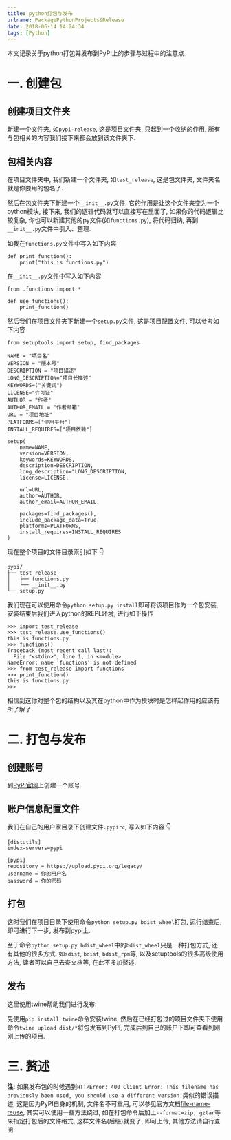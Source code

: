 ```yaml
---
title: python打包与发布
urlname: PackagePythonProjects&Release
date: 2018-06-14 14:24:34
tags: [Python]
---
```


本文记录关于python打包并发布到PyPI上的步骤与过程中的注意点.

<!-- more -->

# 一. 创建包
## 创建项目文件夹
新建一个文件夹, 如`pypi-release`, 这是项目文件夹, 只起到一个收纳的作用, 所有与包相关的内容我们接下来都会放到该文件夹下.

## 包相关内容
在项目文件夹中, 我们新建一个文件夹, 如`test_release`, 这是包文件夹, 文件夹名就是你要用的包名了.

然后在包文件夹下新建一个`__init__.py`文件, 它的作用是让这个文件夹变为一个python模块, 接下来, 我们的逻辑代码就可以直接写在里面了, 如果你的代码逻辑比较复杂, 你也可以新建其他的py文件(如`functions.py`), 将代码归纳, 再到`__init__.py`文件中引入、整理.

如我在`functions.py`文件中写入如下内容

```
def print_function():
	print("this is functions.py")
```

在`__init__.py`文件中写入如下内容

```
from .functions import *

def use_functions():
	print_function()
```

然后我们在项目文件夹下新建一个`setup.py`文件, 这是项目配置文件, 可以参考如下内容

```
from setuptools import setup, find_packages

NAME = "项目名"
VERSION = "版本号"
DESCRIPTION = "项目描述"
LONG_DESCRIPTION="项目长描述"
KEYWORDS=("关键词")
LICENSE="许可证"
AUTHOR = "作者"
AUTHOR_EMAIL = "作者邮箱"
URL = "项目地址"
PLATFORMS=["使用平台"]
INSTALL_REQUIRES=["项目依赖"]

setup(
    name=NAME,
    version=VERSION,
    keywords=KEYWORDS,
    description=DESCRIPTION,
    long_description="LONG_DESCRIPTION,
    license=LICENSE,

    url=URL,
    author=AUTHOR,
    author_email=AUTHOR_EMAIL,

    packages=find_packages(),
    include_package_data=True,
    platforms=PLATFORMS,
    install_requires=INSTALL_REQUIRES
)
```

现在整个项目的文件目录索引如下 👇

```
pypi/
├── test_release
│   ├── functions.py
│   └── __init__.py
└── setup.py
```

我们现在可以使用命令`python setup.py install`即可将该项目作为一个包安装, 安装结束后我们进入python的REPL环境, 进行如下操作

```
>>> import test_release
>>> test_release.use_functions()
this is functions.py
>>> functions()
Traceback (most recent call last):
  File "<stdin>", line 1, in <module>
NameError: name 'functions' is not defined
>>> from test_release import functions
>>> print_function()
this is functions.py
>>>
```

相信到这你对整个包的结构以及其在python中作为模块时是怎样起作用的应该有所了解了.

# 二. 打包与发布
## 创建账号
到[PyPI官网](https://pypi.org)上创建一个账号.

## 账户信息配置文件
我们在自己的用户家目录下创建文件`.pypirc`, 写入如下内容 👇

```
[distutils]
index-servers=pypi

[pypi]
repository = https://upload.pypi.org/legacy/
username = 你的用户名
password = 你的密码
```

## 打包
这时我们在项目目录下使用命令`python setup.py bdist_wheel`打包, 运行结束后, 即可进行下一步, 发布到pypi上.

至于命令`python setup.py bdist_wheel`中的`bdist_wheel`只是一种打包方式, 还有其他的很多方式, 如`sdist`, `bdist`, `bdist_rpm`等, 以及setuptools的很多高级使用方法, 读者可以自己去查文档等, 在此不多加赘述.

## 发布
这里使用twine帮助我们进行发布: 

先使用`pip install twine`命令安装twine, 然后在已经打包过的项目文件夹下使用命令`twine upload dist/*`将包发布到PyPI, 完成后到自己的账户下即可查看到刚刚上传的项目.

# 三. 赘述
**注:** 如果发布包的时候遇到`HTTPError: 400 Client Error: This filename has previously been used, you should use a different version.`类似的错误描述, 这是因为PyPI自身的机制, 文件名不可重用, 可以参见官方文档[file-name-reuse](https://pypi.org/help/#file-name-reuse),  其实可以使用一些方法绕过, 如在打包命令后加上`--format=zip, gztar`等来指定打包后的文件格式, 这样文件名(后缀)就变了, 即可上传, 其他方法请自行查阅.